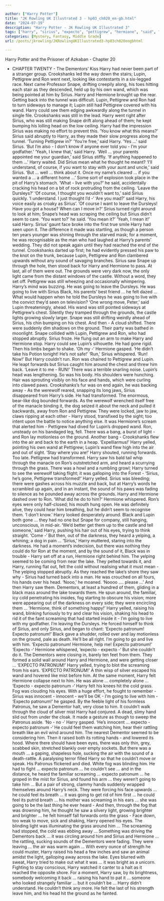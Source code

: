 ```yaml
---

author: ["Harry Potter"]
title: "JK Rowling UK Illustrated 3 - hp03_ch020_en-gb.html"
date: "2024-07-19"
description: "Harry Potter - JK Rowling UK Illustrated 3"
tags: ["harry", "sirius", "expecto", "pettigrew", "hermione", "said", "lupin", "ron", "patronum", "around", "going", "wand", "back", "could", "head", "saw", "snape", "still", "ground", "light", "live", "felt", "hand", "eye", "dementors"]
categories: [Mystery, Fantasy, Middle Grade]
url: /posts/jkrowling/JKRowlingUKIllustrated3-hp03ch020engbhtml

---
```



Harry Potter and the Prisoner of Azkaban - Chapter 20
- CHAPTER TWENTY -
The Dementors’ Kiss
Harry had never been part of a stranger group. Crookshanks led the way down the stairs; Lupin, Pettigrew and Ron went next, looking like contestants in a six-legged race. Next came Professor Snape, drifting creepily along, his toes hitting each stair as they descended, held up by his own wand, which was being pointed at him by Sirius. Harry and Hermione brought up the rear.
Getting back into the tunnel was difficult. Lupin, Pettigrew and Ron had to turn sideways to manage it; Lupin still had Pettigrew covered with his wand. Harry could see them edging awkwardly along the tunnel in single file. Crookshanks was still in the lead. Harry went right after Sirius, who was still making Snape drift along ahead of them; he kept bumping his lolling head on the low ceiling. Harry had the impression Sirius was making no effort to prevent this.
‘You know what this means?’ Sirius said abruptly to Harry, as they made their slow progress along the tunnel. ‘Turning Pettigrew in?’
‘You’re free,’ said Harry.
‘Yes …’ said Sirius. ‘But I’m also - I don’t know if anyone ever told you - I’m your godfather.’
‘Yeah, I knew that,’ said Harry.
‘Well … your parents appointed me your guardian,’ said Sirius stiffly. ‘If anything happened to them …’
Harry waited. Did Sirius mean what he thought he meant?
‘I’ll understand, of course, if you want to stay with your aunt and uncle,’ said Sirius. ‘But … well … think about it. Once my name’s cleared … if you wanted a … a different home …’
Some sort of explosion took place in the pit of Harry’s stomach.
‘What - live with you?’ he said, accidentally cracking his head on a bit of rock protruding from the ceiling. ‘Leave the Dursleys?’
‘Of course, I thought you wouldn’t want to,’ said Sirius quickly. ‘I understand. I just thought I’d -‘
‘Are you mad?’ said Harry, his voice easily as croaky as Sirius’. ‘Of course I want to leave the Dursleys! Have you got a house? When can I move in?’
Sirius turned right around to look at him; Snape’s head was scraping the ceiling but Sirius didn’t seem to care.
‘You want to?’ he said. ‘You mean it?’
‘Yeah, I mean it!’ said Harry.
Sirius’ gaunt face broke into the first true smile Harry had seen upon it. The difference it made was startling, as though a person ten years younger was shining through the starved mask; for a moment, he was recognisable as the man who had laughed at Harry’s parents’ wedding.
They did not speak again until they had reached the end of the tunnel. Crookshanks darted up first; he had evidently pressed his paw to the knot on the trunk, because Lupin, Pettigrew and Ron clambered upwards without any sound of savaging branches.
Sirius saw Snape up through the hole, then stood back for Harry and Hermione to pass. At last, all of them were out.
The grounds were very dark now, the only light came from the distant windows of the castle. Without a word, they set off. Pettigrew was still wheezing and occasionally whimpering. Harry’s mind was buzzing. He was going to leave the Dursleys. He was going to live with Sirius Black, his parents’ best friend … he felt dazed … What would happen when he told the Dursleys he was going to live with the convict they’d seen on television?
‘One wrong move, Peter,’ said Lupin threateningly, ahead. His wand was still pointed sideways at Pettigrew’s chest.
Silently they tramped through the grounds, the castle lights growing slowly larger. Snape was still drifting weirdly ahead of Sirius, his chin bumping on his chest. And then -
A cloud shifted. There were suddenly dim shadows on the ground. Their party was bathed in moonlight.
Snape collided with Lupin, Pettigrew and Ron, who had stopped abruptly. Sirius froze. He flung out an arm to make Harry and Hermione stop.
Harry could see Lupin’s silhouette. He had gone rigid. Then his limbs began to shake.
‘Oh my -‘ Hermione gasped. ‘He didn’t take his Potion tonight! He’s not safe!’
‘Run,’ Sirius whispered. ‘Run! Now!’
But Harry couldn’t run. Ron was chained to Pettigrew and Lupin. He leapt forwards but Sirius caught him around the chest and threw him back.
‘Leave it to me - RUN!’
There was a terrible snarling noise. Lupin’s head was lengthening. So was his body. His shoulders were hunching. Hair was sprouting visibly on his face and hands, which were curling into clawed paws. Crookshanks’s fur was on end again, he was backing away -
As the werewolf reared, snapping its long jaws, Sirius disappeared from Harry’s side. He had transformed. The enormous, bear-like dog bounded forwards. As the werewolf wrenched itself free of the manacle binding it, the dog seized it about the neck and pulled it backwards, away from Ron and Pettigrew. They were locked, jaw to jaw, claws ripping at each other -
Harry stood, transfixed by the sight; too intent upon the battle to notice anything else. It was Hermione’s scream that alerted him -
Pettigrew had dived for Lupin’s dropped wand. Ron, unsteady on his bandaged leg, fell. There was a bang, a burst of light - and Ron lay motionless on the ground. Another bang - Crookshanks flew into the air and back to the earth in a heap.
‘Expelliarmus!’ Harry yelled, pointing his own wand at Pettigrew; Lupin’s wand flew high into the air and out of sight. ‘Stay where you are!’ Harry shouted, running forwards.
Too late. Pettigrew had transformed. Harry saw his bald tail whip through the manacle on Ron’s outstretched arm, and heard a scurrying through the grass.
There was a howl and a rumbling growl; Harry turned to see the werewolf taking flight; it was galloping into the Forest -
‘Sirius, he’s gone, Pettigrew transformed!’ Harry yelled.
Sirius was bleeding; there were gashes across his muzzle and back, but at Harry’s words he scrambled up again, and in an instant, the sound of his paws was fading to silence as he pounded away across the grounds.
Harry and Hermione dashed over to Ron.
‘What did he do to him?’ Hermione whispered. Ron’s eyes were only half-closed; his mouth hung open. He was definitely alive, they could hear him breathing, but he didn’t seem to recognise them.
‘I don’t know.’
Harry looked desperately around. Black and Lupin both gone … they had no one but Snape for company, still hanging, unconscious, in mid-air.
‘We’d better get them up to the castle and tell someone,’ said Harry, pushing his hair out of his eyes, trying to think straight. ‘Come -‘
But then, out of the darkness, they heard a yelping, a whining; a dog in pain …
‘Sirius,’ Harry muttered, staring into the darkness.
He had a moment’s indecision, but there was nothing they could do for Ron at the moment, and by the sound of it, Black was in trouble -
Harry set off at a run, Hermione right behind him. The yelping seemed to be coming from near the lake. They pelted towards it, and Harry, running flat out, felt the cold without realising what it must mean -
The yelping stopped abruptly. As they reached the lake’s shore they saw why - Sirius had turned back into a man. He was crouched on all fours, his hands over his head.
‘Nooo,’ he moaned. ‘Noooo …. please …’
And then Harry saw them. Dementors, at least a hundred of them, gliding in a black mass around the lake towards them. He spun around, the familiar, icy cold penetrating his insides, fog starting to obscure his vision; more were appearing out of the darkness on every side; they were encircling them …
‘Hermione, think of something happy!’ Harry yelled, raising his wand, blinking furiously to try and clear his vision, shaking his head to rid it of the faint screaming that had started inside it -
I’m going to live with my godfather. I’m leaving the Dursleys.
He forced himself to think of Sirius, and only Sirius, and began to chant: ‘Expecto patronum! Expecto patronum!’
Black gave a shudder, rolled over and lay motionless on the ground, pale as death.
He’ll be all right. I’m going to go and live with him.
‘Expecto patronum! Hermione, help me! Expecto patronum!’
‘Expecto -‘ Hermione whispered, ‘expecto - expecto -‘
But she couldn’t do it. The Dementors were closing in, barely ten feet from them. They formed a solid wall around Harry and Hermione, and were getting closer …
‘EXPECTO PATRONUM!’ Harry yelled, trying to blot the screaming from his ears. ‘EXPECTO PATRONUM!’
A thin wisp of silver escaped his wand and hovered like mist before him. At the same moment, Harry felt Hermione collapse next to him. He was alone … completely alone …
‘Expecto - expecto patronum -‘
Harry felt his knees hit the cold grass. Fog was clouding his eyes. With a huge effort, he fought to remember - Sirius was innocent - innocent - we’ll be OK - I’m going to live with him -
‘Expecto patronum!’ he gasped.
By the feeble light of his formless Patronus, he saw a Dementor halt, very close to him. It couldn’t walk through the cloud of silver mist Harry had conjured. A dead, slimy hand slid out from under the cloak. It made a gesture as though to sweep the Patronus aside.
‘No - no -‘ Harry gasped. ‘He’s innocent … expecto - expecto patronum -‘
He could feel them watching him, hear their rattling breath like an evil wind around him. The nearest Dementor seemed to be considering him. Then it raised both its rotting hands - and lowered its hood.
Where there should have been eyes, there was only thin, grey, scabbed skin, stretched blankly over empty sockets. But there was a mouth … a gaping, shapeless hole, sucking the air with the sound of a death-rattle.
A paralysing terror filled Harry so that he couldn’t move or speak. His Patronus flickered and died.
White fog was blinding him. He had to fight … expecto patronum … he couldn’t see … and in the distance, he heard the familiar screaming … expecto patronum … he groped in the mist for Sirius, and found his arm … they weren’t going to take him …
But a pair of strong, clammy hands suddenly wrapped themselves around Harry’s neck. They were forcing his face upwards … he could feel its breath … it was going to get rid of him first … he could feel its putrid breath … his mother was screaming in his ears … she was going to be the last thing he ever heard -
And then, through the fog that was drowning him, he thought he saw a silvery light, growing brighter and brighter … he felt himself fall forwards onto the grass -
Face down, too weak to move, sick and shaking, Harry opened his eyes. The blinding light was illuminating the grass around him … The screaming had stopped, the cold was ebbing away …
Something was driving the Dementors back … it was circling around him and Sirius and Hermione … the rattling, sucking sounds of the Dementors were fading. They were leaving … the air was warm again …
With every ounce of strength he could muster, Harry raised his head a few inches and saw an animal amidst the light, galloping away across the lake. Eyes blurred with sweat, Harry tried to make out what it was … it was bright as a unicorn. Fighting to stay conscious, Harry watched it canter to a halt as it reached the opposite shore. For a moment, Harry saw, by its brightness, somebody welcoming it back … raising his hand to pat it … someone who looked strangely familiar … but it couldn’t be …
Harry didn’t understand. He couldn’t think any more. He felt the last of his strength leave him, and his head hit the ground as he fainted.
